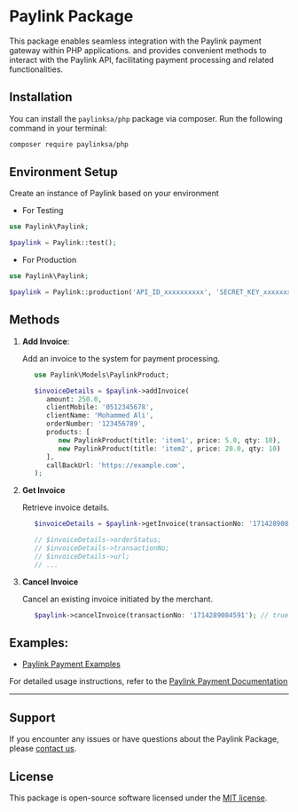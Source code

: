 # Paylink Package

This package enables seamless integration with the Paylink payment gateway within PHP applications. and provides convenient methods to interact with the Paylink API, facilitating payment processing and related functionalities.

## Installation

You can install the `paylinksa/php` package via composer. Run the following command in your terminal:

```bash
composer require paylinksa/php
```

## Environment Setup

Create an instance of Paylink based on your environment

- For Testing

```php
use Paylink\Paylink;

$paylink = Paylink::test();
```

- For Production

```php
use Paylink\Paylink;

$paylink = Paylink::production('API_ID_xxxxxxxxxx', 'SECRET_KEY_xxxxxxxxxx');
```

## Methods

1. **Add Invoice**:

   Add an invoice to the system for payment processing.

   ```php
      use Paylink\Models\PaylinkProduct;

      $invoiceDetails = $paylink->addInvoice(
         amount: 250.0,
         clientMobile: '0512345678',
         clientName: 'Mohammed Ali',
         orderNumber: '123456789',
         products: [
            new PaylinkProduct(title: 'item1', price: 5.0, qty: 10),
            new PaylinkProduct(title: 'item2', price: 20.0, qty: 10)
         ],
         callBackUrl: 'https://example.com',
      );
   ```

2. **Get Invoice**

   Retrieve invoice details.

   ```php
      $invoiceDetails = $paylink->getInvoice(transactionNo: '1714289084591');

      // $invoiceDetails->orderStatus;
      // $invoiceDetails->transactionNo;
      // $invoiceDetails->url;
      // ...
   ```

3. **Cancel Invoice**

   Cancel an existing invoice initiated by the merchant.

   ```php
      $paylink->cancelInvoice(transactionNo: '1714289084591'); // true-false
   ```

## Examples:

- [Paylink Payment Examples](Examples/PaymentExamples.php)

For detailed usage instructions, refer to the [Paylink Payment Documentation](docs/Paylink.md)

---

## Support

If you encounter any issues or have questions about the Paylink Package, please [contact us](https://paylink.sa/).

## License

This package is open-source software licensed under the [MIT license](LICENSE).
